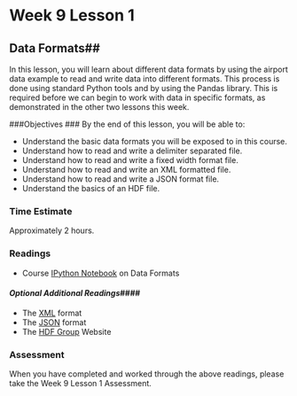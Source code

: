 # Week 9 Lesson 1 #
## Data Formats##

In this lesson, you will learn about different data formats by using  the airport data example to read and write data into different formats. This process is done using standard Python tools and by using the Pandas library. This is required before we can begin to work with data in specific formats, as demonstrated in the other two lessons this week.

###Objectives ###
By the end of this lesson, you will be able to:

- Understand the basic data formats you will be exposed to in this course.
- Understand how to read and write a delimiter separated file.
- Understand how to read and write a fixed width format file.
- Understand how to read and write an XML formatted file.
- Understand how to read and write a JSON format file.
- Understand the basics of an HDF file.


### Time Estimate ###

Approximately 2 hours.

### Readings ####

- Course [IPython Notebook](dataformats.ipynb) on Data Formats

#### *Optional Additional Readings*####

- The [XML](https://en.wikipedia.org/wiki/XML) format
- The [JSON](http://json.org/) format
- The [HDF Group](http://www.hdfgroup.org/) Website

### Assessment ###

When you have completed and worked through the above readings, please take the Week 9 Lesson 1 Assessment.
